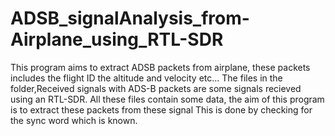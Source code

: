# ADSB_signalAnalysis_from-Airplane_using_RTL-SDR
This program aims to extract ADSB packets from airplane, these packets includes the flight ID the altitude and velocity etc...
The files in the folder,Received signals with ADS-B packets are some signals recieved using an RTL-SDR.
All these files contain some data, the aim of this program is to extract these packets from these signal
This is done by checking for the sync word which is known.
